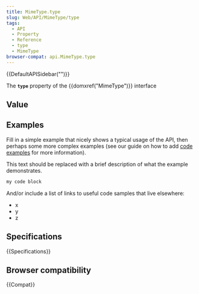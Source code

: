 ```yaml
---
title: MimeType.type
slug: Web/API/MimeType/type
tags:
  - API
  - Property
  - Reference
  - type
  - MimeType
browser-compat: api.MimeType.type
---
```

{{DefaultAPISidebar("")}}

The **`type`** property of the {{domxref("MimeType")}} interface 

## Value



## Examples

Fill in a simple example that nicely shows a typical usage of the API, then perhaps some more complex examples (see our guide on how to add [code examples](/en-US/docs/MDN/Contribute/Structures/Code_examples) for more information).

This text should be replaced with a brief description of what the example demonstrates.

```js
my code block
```

And/or include a list of links to useful code samples that live elsewhere:

*   x
*   y
*   z

## Specifications

{{Specifications}}

## Browser compatibility

{{Compat}}


